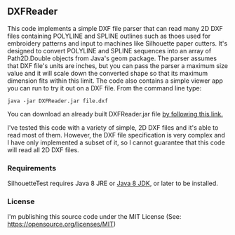 ## DXFReader
This code implements a simple DXF file parser that can read many 2D DXF files containing POLYLINE and SPLINE outlines such as thoes used for embroidery patterns and input to machines like Silhouette paper cutters.  It's designed to convert POLYLINE and SPLINE sequences into an array of Path2D.Double objects from Java's geom package.  The parser assumes that DXF file's units are inches, but you can pass the parser a maximum size value and it will scale down the converted shape so that its maximum dimension fits within this limit. The code also contains a simple viewer app you can run to try it out on a DXF file.  From the command line type:

    java -jar DXFReader.jar file.dxf
    
You can download an already built DXFReader.jar file [by following this link.](https://github.com/wholder/DXFReader/tree/master/out/artifacts/DXFReader_jar)
        
I've tested this code with a variety of simple, 2D DXF files and it's able to read most of them.  However, the DXF file specification is very complex and I have only implemented a subset of it, so I cannot guarantee that this code will read all 2D DXF files.
### Requirements
SilhouetteTest requires Java 8 JRE or [Java 8 JDK](http://www.oracle.com/technetwork/java/javase/downloads/jdk8-downloads-2133151.html), or later to be installed.
### License
I'm publishing this source code under the MIT License (See: https://opensource.org/licenses/MIT)